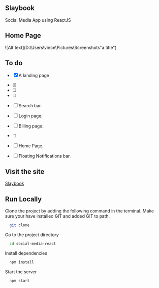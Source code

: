 ## Slaybook

 Social Media App using ReactJS
 
## Home Page
![Alt text](D:\Users\vince\Pictures\Screenshots"a title")


## To do

- [x] A landing page 
- [x] 
- [ ] 
- [ ] 
- [ ] Search bar.
- [ ] Login page.
- [ ] Billing page.
- [ ]
- [ ] Home Page.
- [ ] Floating Notifications bar.




## Visit the site

[Slaybook](https://slaybook-vin.netlify.app/)

## Run Locally

Clone the project by adding the following command in the terminal.
Make sure your have installed GIT and added GIT to path.

```bash
  git clone 
```

Go to the project directory

```bash
  cd social-media-react
```

Install dependencies

```bash
  npm install
```

Start the server

```bash
  npm start
```

